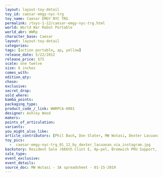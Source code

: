 ```yaml
---
layout: layout-toy-detail 
toy_id: caesar-emgy-nyc-trg
toy_name: Caesar EMGY NYC TRG
permalink: /toys-1-12/caesar-emgy-nyc-trg.html
world: World War Robot Portable
world_abr: WWRp
character_base: Caesar
layout: layout-toy-detail
categories: 
tags: [action portable, ap, yellow] 
release_date: 5/22/2012
release_price: $75 
scale: one twelve
size: 6 inches
comes_with: 
edition_qty: 
chase: 
exclusive: 
secret_drop: 
sold_where: 
bamba_points: 
packaging_type: 
product_code_/_link: WWRPCA-0001
designer: Ashley Wood
makers: 
points_of_articulation: 
variants: 
you_might_also_like: 
article_contributors: [Phil Back, Don Slater, MW Wutasi, Dexter Lacuanan]
toy_pics: 
  -  caesar-emgy-nyc-trg_01_12_by_dexter_lacuanan_via_instagram.jpg
backstory: Resident Sale (666th Clint E, Ap-pel, Bromwich PRU Support, Deep Comm, Dutch Merc, EMGY NYC TRG, Gravedigger, JEA GSC, Jungler DBG, Surgeon G)
sale_type: 
event_exclusive: 
event_details: 
source_doc: MW Wutasi - 3A spreadsheet - 01-15-2019
---
```

